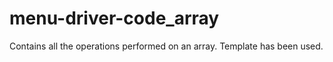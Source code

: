 # menu-driver-code_array
Contains all the operations performed on an array. Template has been used.
